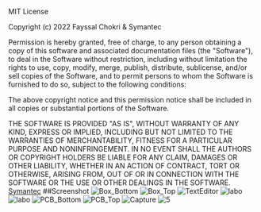 MIT License

Copyright (c) 2022 Fayssal Chokri & Symantec

Permission is hereby granted, free of charge, to any person obtaining a copy
of this software and associated documentation files (the "Software"), to deal
in the Software without restriction, including without limitation the rights
to use, copy, modify, merge, publish, distribute, sublicense, and/or sell
copies of the Software, and to permit persons to whom the Software is
furnished to do so, subject to the following conditions:

The above copyright notice and this permission notice shall be included in all
copies or substantial portions of the Software.

THE SOFTWARE IS PROVIDED "AS IS", WITHOUT WARRANTY OF ANY KIND, EXPRESS OR
IMPLIED, INCLUDING BUT NOT LIMITED TO THE WARRANTIES OF MERCHANTABILITY,
FITNESS FOR A PARTICULAR PURPOSE AND NONINFRINGEMENT. IN NO EVENT SHALL THE
AUTHORS OR COPYRIGHT HOLDERS BE LIABLE FOR ANY CLAIM, DAMAGES OR OTHER
LIABILITY, WHETHER IN AN ACTION OF CONTRACT, TORT OR OTHERWISE, ARISING FROM,
OUT OF OR IN CONNECTION WITH THE SOFTWARE OR THE USE OR OTHER DEALINGS IN THE
SOFTWARE.
[Symantec](https://www.symantec.com)
##Screenshot
![Box_Bottom](https://user-images.githubusercontent.com/106834628/171938981-6dbc27cf-e599-4ace-9703-2bd3a5026fdc.jpg)
![Box_Top](https://user-images.githubusercontent.com/106834628/171938998-c0b5b9ee-8f72-49d5-b68e-977fa4930314.jpg)
![TextEditor](https://user-images.githubusercontent.com/106834628/171939010-964d4d1c-5527-408a-8d10-664cfcc71b4b.jpg)
![labo](https://user-images.githubusercontent.com/106834628/171939027-8af007bd-ba5f-4370-b6b4-4e809e7ce28c.png)
![labo](https://user-images.githubusercontent.com/106834628/171939054-b7100e65-75df-434c-b472-f088785bc8a2.png)
![PCB_Bottom](https://user-images.githubusercontent.com/106834628/171939118-336968c4-9c1a-4178-94d3-c09b3beda58d.jpg)
![PCB_Top](https://user-images.githubusercontent.com/106834628/171939170-3e3b6d1c-ceb6-4c45-8ff7-9f91e222dd14.jpg)
![Capture](https://user-images.githubusercontent.com/106834628/171939183-f37732be-07ff-4ee9-9cb1-c490deb21067.PNG)
![5](https://user-images.githubusercontent.com/106834628/171939198-decf00d3-b55e-4af3-a976-2e8b028c39a6.PNG)
